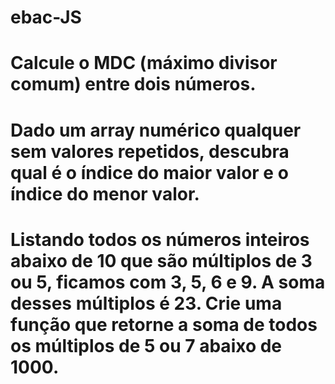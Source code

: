 # ebac-JS

# Calcule o MDC (máximo divisor comum) entre dois números.
# Dado um array numérico qualquer sem valores repetidos, descubra qual é o índice do maior valor e o índice do menor valor.
# Listando todos os números inteiros abaixo de 10 que são múltiplos de 3 ou 5, ficamos com 3, 5, 6 e 9. A soma desses múltiplos é 23. Crie uma função que retorne a soma de todos os múltiplos de 5 ou 7 abaixo de 1000.